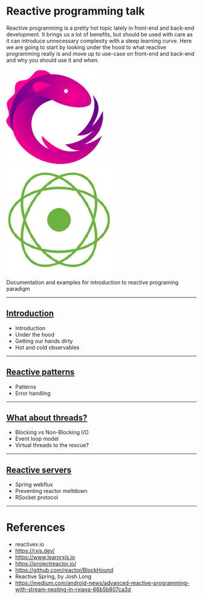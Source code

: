 # Reactive programming talk

Reactive programming is a pretty hot topic lately in front-end and back-end development. It brings us a lot of benefits,
but should be used with care as it can introduce unnecessary complexity with a steep learning curve. Here we are going 
to start by looking under the hood to what reactive programming really is and move up to use-case on front-end and back-end
and why you should use it and when.

![RxJs](assets/rxjs_logo.png)
![Project Reactor](assets/project_reactor.png)

Documentation and examples for introduction to reactive programing paradigm

---

## [Introduction](1_introduction/README.md)

- Introduction
- Under the hood
- Getting our hands dirty
- Hot and cold observables

---

## [Reactive patterns](2_patterns/README.md)

- Patterns
- Error handling

---

## [What about threads?](3_threads/README.md)

- Blocking vs Non-Blocking I/O
- Event loop model
- Virtual threads to the rescue?

---

## [Reactive servers](4_reactive_servers/README.md)

- Spring webflux
- Preventing reactor meltdown
- RSocket protocol

---

# References

- reactivex.io
- https://rxjs.dev/
- https://www.learnrxjs.io
- https://projectreactor.io/
- https://github.com/reactor/BlockHound
- Reactive Spring, by Josh Long
- https://medium.com/android-news/advanced-reactive-programming-with-stream-nesting-in-rxjava-66b5b807ca3d
